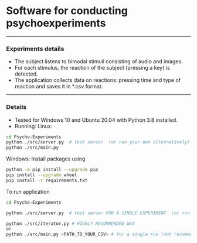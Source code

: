 # Software for conducting psychoexperiments
______________________________________________________________________________________________________________

### Experiments details
- The subject listens to bimodal stimuli consisting of audio and images.
- For each stimulus, the reaction of the subject (pressing a key) is detected.
- The application collects data on reactions: pressing time and type of reaction and saves it in *.csv format.
______________________________________________________________________________________________________________
### Details
- Tested for Windows 10 and Ubuntu 20.04 with Python 3.8 installed.
- Running:
Linux:
```sh
cd Psycho-Experiments
python ./src/server.py  # test server  (or run your own alternatively)
python ./src/main.py
```
Windows:
Install packages using
```sh
python -m pip install --upgrade pip
pip install --upgrade wheel
pip install -r requirements.txt
```
To run application
```sh
cd Psycho-Experiments

python ./src/server.py  # test server FOR A SINGLE EXPERIMENT  (or run your own alternatively)

python ./src/iterator.py # HIGHLY RECOMMENDED WAY
or
python ./src/main.py <PATH_TO_YOUR_CSV> # for a single run (not recommended)
```
